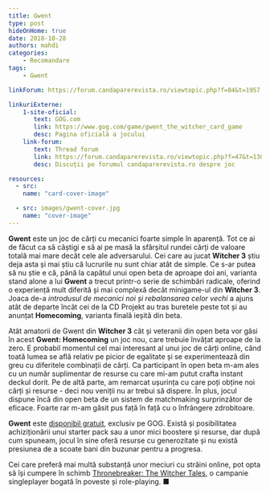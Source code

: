 ```yaml
---
title: Gwent
type: post
hideOnHome: true
date: 2018-10-28
authors: mahdi
categories:
    - Recomandare
tags:
    - Gwent

linkForum: https://forum.candaparerevista.ro/viewtopic.php?f=84&t=1957

linkuriExterne:
    1-site-oficial:
       text: GOG.com
       link: https://www.gog.com/game/gwent_the_witcher_card_game
       desc: Pagina oficială a jocului
    link-forum:
       text: Thread forum
       link: https://forum.candaparerevista.ro/viewtopic.php?f=47&t=1300
       desc: Discuții pe forumul candaparerevista.ro despre joc

resources:
  - src:
    name: "card-cover-image"

  - src: images/gwent-cover.jpg
    name: "cover-image"
---
```


**Gwent** este un joc de cărți cu mecanici foarte simple în aparență. Tot ce ai de făcut ca să câștigi e să ai pe masă la sfârșitul rundei cărți de valoare totală mai mare decât cele ale adversarului. Cei care au jucat **Witcher 3** știu deja asta și mai știu că lucrurile nu sunt chiar atât de simple. Ce s-ar putea să nu știe e că, până la capătul unui open beta de aproape doi ani, varianta stand alone a lui **Gwent** a trecut printr-o serie de schimbări radicale, oferind o experiență mult diferită și mai complexă decât minigame-ul din **Witcher 3**. Joaca de-a _introdusul de mecanici noi și rebalansarea celor vechi_ a ajuns atât de departe încât cei de la CD Projekt au tras buretele peste tot și au anunțat **Homecoming**, varianta finală ieșită din beta.

Atât amatorii de Gwent din **Witcher 3** cât și veteranii din open beta vor găsi în acest **Gwent: Homecoming** un joc nou, care trebuie învățat aproape de la zero. E probabil momentul cel mai interesant al unui joc de cărți online, când toată lumea se află relativ pe picior de egalitate și se experimentează din greu cu diferitele combinații de cărți. Ca participant în open beta m-am ales cu un număr suplimentar de resurse cu care mi-am putut crafta instant deckul dorit. Pe de altă parte, am remarcat ușurința cu care poți obține noi cărți și resurse - deci nou veniții nu ar trebui să dispere. În plus, jocul dispune încă din open beta de un sistem de matchmaking surprinzător de eficace. Foarte rar m-am găsit pus față în față cu o înfrângere zdrobitoare.

**Gwent** este [disponibil gratuit](https://www.gog.com/game/gwent_the_witcher_card_game), exclusiv pe GOG. Există și posibilitatea achiziționării unui starter pack sau a unor mici boostere și resurse, dar după cum spuneam, jocul în sine oferă resurse cu generozitate și nu există presiunea de a scoate bani din buzunar pentru a progresa.

Cei care preferă mai multă substanță unor meciuri cu străini online, pot opta să își cumpere în schimb [Thronebreaker: The Witcher Tales](https://www.gog.com/game/thronebreaker_the_witcher_tales), o campanie singleplayer bogată în poveste și role-playing. ■